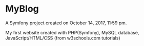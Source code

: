MyBlog
======

A Symfony project created on October 14, 2017, 11:59 pm.

My first website created with PHP(Symfony), MySQL database, JavaScript/HTML/CSS (from w3schools.com tutorials)
